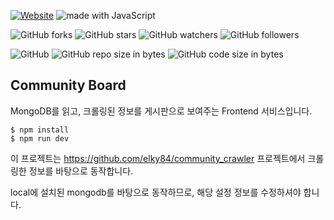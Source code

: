 [![Website](https://img.shields.io/website-up-down-green-red/http/shields.io.svg?label=elky-essay)](https://elky84.github.io)
<img src="https://img.shields.io/badge/made%20with-JavaScript-brightgreen.svg" alt="made with JavaScript">

![GitHub forks](https://img.shields.io/github/forks/elky84/community_board.svg?style=social&label=Fork)
![GitHub stars](https://img.shields.io/github/stars/elky84/community_board.svg?style=social&label=Stars)
![GitHub watchers](https://img.shields.io/github/watchers/elky84/community_board.svg?style=social&label=Watch)
![GitHub followers](https://img.shields.io/github/followers/elky84.svg?style=social&label=Follow)

![GitHub](https://img.shields.io/github/license/mashape/apistatus.svg)
![GitHub repo size in bytes](https://img.shields.io/github/repo-size/elky84/community_board.svg)
![GitHub code size in bytes](https://img.shields.io/github/languages/code-size/elky84/community_board.svg)

## Community Board
MongoDB를 읽고, 크롤링된 정보를 게시판으로 보여주는 Frontend 서비스입니다.

```
$ npm install
$ npm run dev
```

이 프로젝트는 <https://github.com/elky84/community_crawler> 프로젝트에서 크롤링한 정보를 바탕으로 동작합니다.

local에 설치된 mongodb를 바탕으로 동작하므로, 해당 설정 정보를 수정하셔야 합니다.